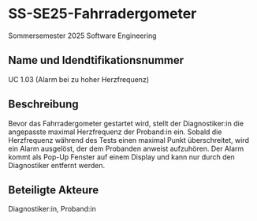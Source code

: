 # SS-SE25-Fahrradergometer
Sommersemester 2025 Software Engineering

## Name und Idendtifikationsnummer
UC 1.03 (Alarm bei zu hoher Herzfrequenz)

## Beschreibung
Bevor das Fahrradergometer gestartet wird, stellt der Diagnostiker:in die angepasste maximal Herzfrequenz der Proband:in ein. Sobald die Herzfrequenz während des Tests einen maximal Punkt überschreitet, wird ein Alarm ausgelöst, der dem Probanden anweist aufzuhören. Der Alarm kommt als Pop-Up Fenster auf einem Display und kann nur durch den Diagnostiker entfernt werden.

## Beteiligte Akteure
Diagnostiker:in, Proband:in
